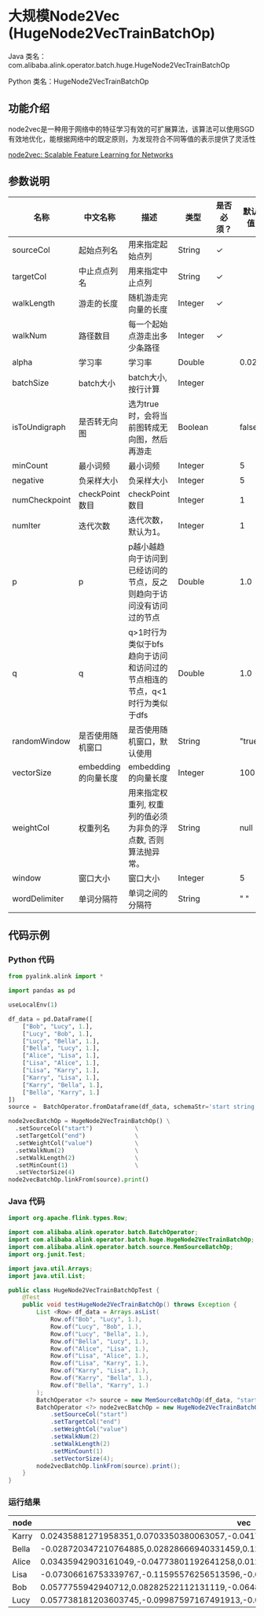 # 大规模Node2Vec (HugeNode2VecTrainBatchOp)
Java 类名：com.alibaba.alink.operator.batch.huge.HugeNode2VecTrainBatchOp

Python 类名：HugeNode2VecTrainBatchOp


## 功能介绍

node2vec是一种用于网络中的特征学习有效的可扩展算法，该算法可以使用SGD有效地优化，能根据网络中的既定原则，为发现符合不同等值的表示提供了灵活性

[node2vec: Scalable Feature Learning for Networks](https://cs.stanford.edu/~jure/pubs/node2vec-kdd16.pdf)

## 参数说明


| 名称 | 中文名称 | 描述 | 类型 | 是否必须？ | 默认值 |
| --- | --- | --- | --- | --- | --- |
| sourceCol | 起始点列名 | 用来指定起始点列 | String | ✓ |  |
| targetCol | 中止点点列名 | 用来指定中止点列 | String | ✓ |  |
| walkLength | 游走的长度 | 随机游走完向量的长度 | Integer | ✓ |  |
| walkNum | 路径数目 | 每一个起始点游走出多少条路径 | Integer | ✓ |  |
| alpha | 学习率 | 学习率 | Double |  | 0.025 |
| batchSize | batch大小 | batch大小, 按行计算 | Integer |  |  |
| isToUndigraph | 是否转无向图 | 选为true时，会将当前图转成无向图，然后再游走 | Boolean |  | false |
| minCount | 最小词频 | 最小词频 | Integer |  | 5 |
| negative | 负采样大小 | 负采样大小 | Integer |  | 5 |
| numCheckpoint | checkPoint 数目 | checkPoint 数目 | Integer |  | 1 |
| numIter | 迭代次数 | 迭代次数，默认为1。 | Integer |  | 1 |
| p | p | p越小越趋向于访问到已经访问的节点，反之则趋向于访问没有访问过的节点 | Double |  | 1.0 |
| q | q | q>1时行为类似于bfs趋向于访问和访问过的节点相连的节点，q<1时行为类似于dfs | Double |  | 1.0 |
| randomWindow | 是否使用随机窗口 | 是否使用随机窗口，默认使用 | String |  | "true" |
| vectorSize | embedding的向量长度 | embedding的向量长度 | Integer |  | 100 |
| weightCol | 权重列名 | 用来指定权重列, 权重列的值必须为非负的浮点数, 否则算法抛异常。 | String |  | null |
| window | 窗口大小 | 窗口大小 | Integer |  | 5 |
| wordDelimiter | 单词分隔符 | 单词之间的分隔符 | String |  | " " |



## 代码示例
### Python 代码
```python
from pyalink.alink import *

import pandas as pd

useLocalEnv(1)

df_data = pd.DataFrame([
    ["Bob", "Lucy", 1.],
    ["Lucy", "Bob", 1.],
    ["Lucy", "Bella", 1.],
    ["Bella", "Lucy", 1.],
    ["Alice", "Lisa", 1.],
    ["Lisa", "Alice", 1.],
    ["Lisa", "Karry", 1.],
    ["Karry", "Lisa", 1.],
    ["Karry", "Bella", 1.],
    ["Bella", "Karry", 1.]
])
source =  BatchOperator.fromDataframe(df_data, schemaStr='start string, end string, value double')

node2vecBatchOp = HugeNode2VecTrainBatchOp() \
  .setSourceCol("start")            \
  .setTargetCol("end")              \
  .setWeightCol("value")            \
  .setWalkNum(2)                    \
  .setWalkLength(2)                 \
  .setMinCount(1)                   \
  .setVectorSize(4)
node2vecBatchOp.linkFrom(source).print()
```
### Java 代码
```java
import org.apache.flink.types.Row;

import com.alibaba.alink.operator.batch.BatchOperator;
import com.alibaba.alink.operator.batch.huge.HugeNode2VecTrainBatchOp;
import com.alibaba.alink.operator.batch.source.MemSourceBatchOp;
import org.junit.Test;

import java.util.Arrays;
import java.util.List;

public class HugeNode2VecTrainBatchOpTest {
	@Test
	public void testHugeNode2VecTrainBatchOp() throws Exception {
		List <Row> df_data = Arrays.asList(
			Row.of("Bob", "Lucy", 1.),
			Row.of("Lucy", "Bob", 1.),
			Row.of("Lucy", "Bella", 1.),
			Row.of("Bella", "Lucy", 1.),
			Row.of("Alice", "Lisa", 1.),
			Row.of("Lisa", "Alice", 1.),
			Row.of("Lisa", "Karry", 1.),
			Row.of("Karry", "Lisa", 1.),
			Row.of("Karry", "Bella", 1.),
			Row.of("Bella", "Karry", 1.)
		);
		BatchOperator <?> source = new MemSourceBatchOp(df_data, "start string, end string, value double");
		BatchOperator <?> node2vecBatchOp = new HugeNode2VecTrainBatchOp()
			.setSourceCol("start")
			.setTargetCol("end")
			.setWeightCol("value")
			.setWalkNum(2)
			.setWalkLength(2)
			.setMinCount(1)
			.setVectorSize(4);
		node2vecBatchOp.linkFrom(source).print();
	}
}
```

### 运行结果

| node  | vec                                                                                  |
|-------|--------------------------------------------------------------------------------------|
| Karry | 0.02435881271958351,0.0703350380063057,-0.04173225536942482,-0.06183897703886032     |
| Bella | -0.028720347210764885,0.02828666940331459,0.12123052030801773,0.12075022608041763    |
| Alice | 0.03435942903161049,-0.04773801192641258,0.0125938905403018,-0.09576953202486038     |
| Lisa  | -0.07306616753339767,-0.11595576256513596,-0.04181118682026863,0.03970039263367653   |
| Bob   | 0.0577755942940712,0.08282522112131119,-0.06487344205379486,0.026600968092679977     |
| Lucy  | 0.057738181203603745,-0.09987597167491913,-0.022486409172415733,-0.02312176302075386 |



